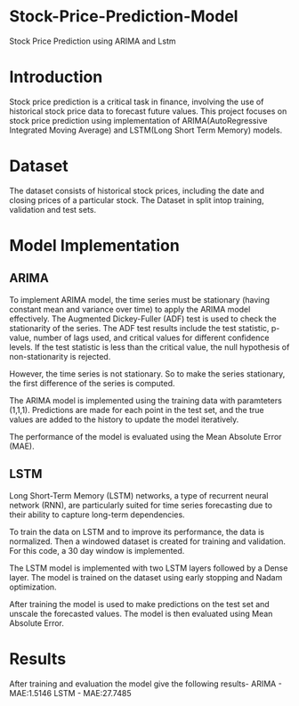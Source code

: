 # Stock-Price-Prediction-Model
Stock Price Prediction using ARIMA and Lstm

# Introduction
Stock price prediction is a critical task in finance, involving the use of historical stock price data to forecast future values. This project focuses on stock price prediction using implementation of ARIMA(AutoRegressive Integrated Moving Average) and LSTM(Long Short Term Memory) models.

# Dataset
The dataset consists of historical stock prices, including the date and closing prices of a particular stock. The Dataset in split intop training, validation and test sets.

# Model Implementation
## ARIMA
To implement ARIMA model, the time series must be stationary (having constant mean and variance over time) to apply the ARIMA model effectively. The Augmented Dickey-Fuller (ADF) test is used to check the stationarity of the series. The ADF test results include the test statistic, p-value, number of lags used, and critical values for different confidence levels. If the test statistic is less than the critical value, the null hypothesis of non-stationarity is rejected.

However, the time series is not stationary. So to make the series stationary, the first difference of the series is computed.

The ARIMA model is implemented using the training data with paramteters (1,1,1). Predictions are made for each point in the test set, and the true values are added to the history to update the model iteratively.

The performance of the model is evaluated using the Mean Absolute Error (MAE).

## LSTM
Long Short-Term Memory (LSTM) networks, a type of recurrent neural network (RNN), are particularly suited for time series forecasting due to their ability to capture long-term dependencies.

To train the data on LSTM and to improve its performance, the data is normalized. Then a windowed dataset is created for training and validation. For this code, a 30 day window is implemented.

The LSTM model is implemented with two LSTM layers followed by a Dense layer. The model is trained on the dataset using early stopping and Nadam optimization.

After training the model is used to make predictions on the test set and unscale the forecasted values. The model is then evaluated using Mean Absolute Error.

# Results
After training and evaluation the model give the following results-
ARIMA - MAE:1.5146
LSTM - MAE:27.7485


